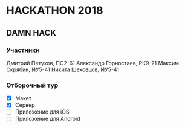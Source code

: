 # HACKATHON 2018
## DAMN HACK
### Участники
Дмитрий Петухов, ПС2-61
Александр Горностаев, РК9-21
Максим Скрябин, ИУ5-41
Никита Шеховцов, ИУ5-41

### Отборочный тур
- [X] Макет
- [X] Сервер
- [ ] Приложение для iOS
- [ ] Приложение для Android
